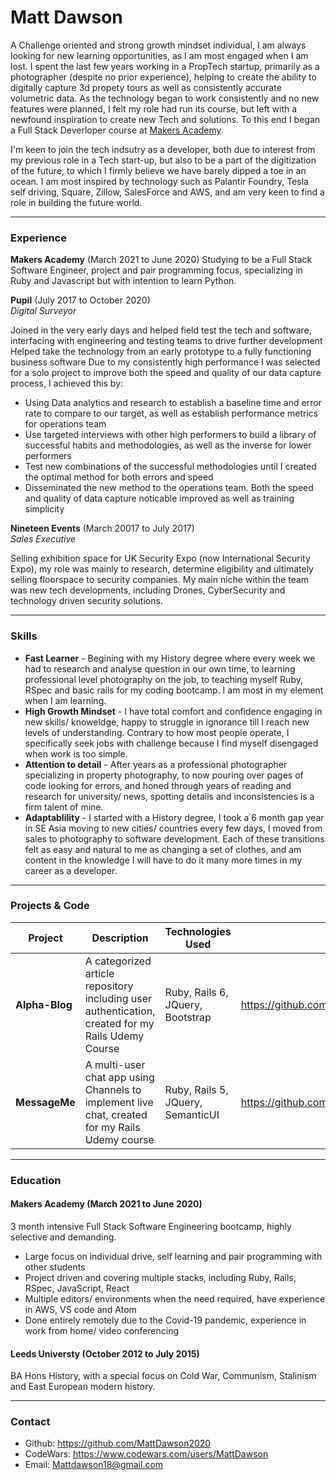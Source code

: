 # Matt Dawson 

A Challenge oriented and strong growth mindset individual, I am always looking for new learning opportunities, as I am most engaged when I am lost. 
I spent the last few years working in a PropTech startup, primarily as a photographer (despite no prior experience), helping to create the ability to digitally capture 3d propety tours as well as consistently accurate volumetric data. 
As the technology began to work consistently and no new features were planned, I felt my role had run its course, but left with a newfound inspiration to create new Tech and solutions. To this end I began a Full Stack Deverloper course at [Makers Academy](https://github.com/makersacademy).

I'm keen to join the tech indsutry as a developer, both due to interest from my previous role in a Tech start-up, but also to be a part of the digitization of the future, to which I firmly believe we have barely dipped a toe in an ocean. 
I am most inspired by technology such as Palantir Foundry, Tesla self driving, Square, Zillow, SalesForce and AWS, and am very keen to find a role in building the future world.

***

### <a name="experience">Experience</a>

**Makers Academy** (March 2021 to June 2020)
Studying to be a Full Stack Software Engineer, project and pair programming focus, specializing in Ruby and Javascript but with intention to learn Python.

**Pupil** (July 2017 to October 2020)    
*Digital Surveyor*

Joined in the very early days and helped field test the tech and software, interfacing with engineering and testing teams to drive further development
Helped take the technology from an early prototype to a fully functioning business software
Due to my consistently high performance I was selected for a solo project to improve both the speed and quality of our data capture process, I achieved this by: 
  - Using Data analytics and research to establish a baseline time and error rate to compare to our target, as well as establish performance metrics for operations team
  - Use targeted interviews with other high performers to build a library of successful habits and methodologies, as well as the inverse for lower performers 
  - Test new combinations of the successful methodologies until I created the optimal method for both errors and speed 
  - Disseminated the new method to the operations team. Both the speed and quality of data capture noticable improved as well as training simplicity
  
**Nineteen Events** (March 20017 to July 2017)   
*Sales Executive*  

Selling exhibition space for UK Security Expo (now International Security Expo), my role was mainly to research, determine eligibility and ultimately selling floorspace to 
security companies. My main niche within the team was new tech developments, including Drones, CyberSecurity and technology driven security solutions.

***

### <a name="skills">Skills</a>

- **Fast Learner** - Begining with my History degree where every week we had to research and analyse question in our own time, to learning professional level photography on the job, to teaching myself Ruby, RSpec and basic rails for my coding bootcamp. I am most in my element when I am learning.
- **High Growth Mindset** - I have total comfort and confidence engaging in new skills/ knoweldge, happy to struggle in ignorance till I reach new levels of understanding. Contrary to how most people operate, I specifically seek jobs with challenge because I find myself disengaged when work is too simple. 
- **Attention to detail** - After years as a professional photographer specializing in property photography, to now pouring over pages of code looking for errors, and honed through years of reading and research for university/ news, spotting details and inconsistencies is a firm talent of mine. 
- **Adaptablility** - I started with a History degree, I took a 6 month gap year in SE Asia moving to new cities/ countries every few days, I moved from sales to photography to software development. Each of these transitions felt as easy and natural to me as changing a set of clothes, and am content in the knowledge I will have to do it many more times in my career as a developer. 


***

### <a name="projects">Projects & Code</a>
Project | Description | Technologies Used | Link
--- | --- | --- | ---
**Alpha-Blog** | A categorized article repository including user authentication, created for my Rails Udemy Course | Ruby, Rails 6, JQuery, Bootstrap | https://github.com/MattDawson2020/alpha-blog
**MessageMe** | A multi-user chat app using Channels to implement live chat, created for my Rails Udemy course | Ruby, Rails 5, JQuery, SemanticUI | https://github.com/MattDawson2020/MessageMe

***

### <a name="skills">Education</a>

#### Makers Academy (March 2021 to June 2020)
3 month intensive Full Stack Software Engineering bootcamp, highly selective and demanding.

- Large focus on individual drive, self learning and pair programming with other students 
- Project driven and covering multiple stacks, including Ruby, Rails, RSpec, JavaScript, React
- Multiple editors/ environments when the need required, have experience in AWS, VS code and Atom
- Done entirely remotely due to the Covid-19 pandemic, experience in work from home/ video conferencing 

#### Leeds Universty (October 2012 to July 2015)

BA Hons History, with a special focus on Cold War, Communism, Stalinism and East European modern history. 

***


### <a name="contact">Contact</a>
- Github: https://github.com/MattDawson2020
- CodeWars: https://www.codewars.com/users/MattDawson
- Email: Mattdawson18@gmail.com
